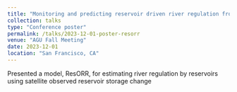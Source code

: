 ```yaml
---
title: "Monitoring and predicting reservoir driven river regulation from space"
collection: talks
type: "Conference poster"
permalink: /talks/2023-12-01-poster-resorr
venue: "AGU Fall Meeting"
date: 2023-12-01
location: "San Francisco, CA"
---
```


Presented a model, ResORR, for estimating river regulation by reservoirs using satellite observed reservoir storage change
